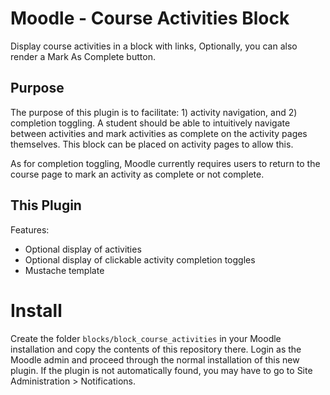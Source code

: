 # Moodle - Course Activities Block

Display course activities in a block with links, Optionally, you can also render a Mark As Complete button.

Purpose
--------
The purpose of this plugin is to facilitate: 1) activity navigation, and 2) completion toggling. A student should be able to intuitively navigate between activities and mark activities as complete on the activity pages themselves. This block can be placed on activity pages to allow this.

As for completion toggling, Moodle currently requires users to return to the course page to mark an activity as complete or not complete.

This Plugin
-----------
Features:
* Optional display of activities
* Optional display of clickable activity completion toggles
* Mustache template

Install
=======
Create the folder `blocks/block_course_activities` in your Moodle installation and copy the contents of this repository there. Login as the Moodle admin and proceed through the normal installation of this new plugin. If the plugin is not automatically found, you may have to go to Site Administration > Notifications.
